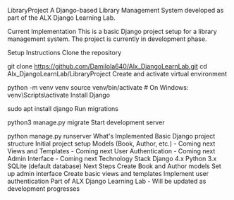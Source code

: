 LibraryProject
A Django-based Library Management System developed as part of the ALX Django Learning Lab.

Current Implementation
This is a basic Django project setup for a library management system. The project is currently in development phase.

Setup Instructions
Clone the repository

git clone https://github.com/Damilola640/Alx_DjangoLearnLab.git
cd Alx_DjangoLearnLab/LibraryProject
Create and activate virtual environment

python -m venv venv
source venv/bin/activate  # On Windows: venv\Scripts\activate
Install Django

sudo apt install django
Run migrations

python3 manage.py migrate
Start development server

python manage.py runserver
What's Implemented
 Basic Django project structure
 Initial project setup
 Models (Book, Author, etc.) - Coming next
 Views and Templates - Coming next
 User Authentication - Coming next
 Admin Interface - Coming next
Technology Stack
Django 4.x
Python 3.x
SQLite (default database)
Next Steps
Create Book and Author models
Set up admin interface
Create basic views and templates
Implement user authentication
Part of ALX Django Learning Lab - Will be updated as development progresses